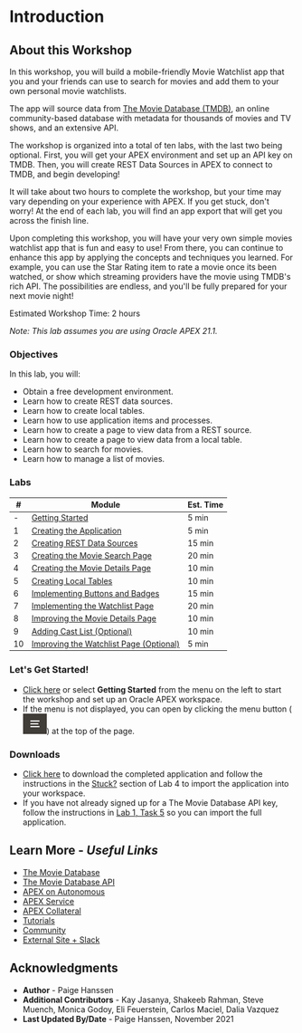 # Introduction
## About this Workshop
In this workshop, you will build a mobile-friendly Movie Watchlist app that you and your friends can use to search for movies and add them to your own personal movie watchlists.  

The app will source data from [The Movie Database (TMDB)](https://www.themoviedb.org/), an online community-based database with metadata for thousands of movies and TV shows, and an extensive API.  

The workshop is organized into a total of ten labs, with the last two being optional. First, you will get your APEX environment and set up an API key on TMDB. Then, you will create REST Data Sources in APEX to connect to TMDB, and begin developing!  

It will take about two hours to complete the workshop, but your time may vary depending on your experience with APEX. If you get stuck, don't worry! At the end of each lab, you will find an app export that will get you across the finish line.  

Upon completing this workshop, you will have your very own simple movies watchlist app that is fun and easy to use! From there, you can continue to enhance this app by applying the concepts and techniques you learned. For example, you can use the Star Rating item to rate a movie once its been watched, or show which streaming providers have the movie using TMDB's rich API. The possibilities are endless, and you'll be fully prepared for your next movie night!  

Estimated Workshop Time: 2 hours

*Note: This lab assumes you are using Oracle APEX 21.1.*

### Objectives
In this lab, you will:  
- Obtain a free development environment.  
- Learn how to create REST data sources.  
- Learn how to create local tables.  
- Learn how to use application items and processes.  
- Learn how to create a page to view data from a REST source.  
- Learn how to create a page to view data from a local table.  
- Learn how to search for movies.  
- Learn how to manage a list of movies.

### Labs

| # | Module | Est. Time |
| --- | --- | --- |
| - | [Getting Started](?lab=1-sign-up-apex) | 5 min |
| 1 | [Creating the Application](?lab=create-app) | 5 min |
| 2 | [Creating REST Data Sources](?lab=creating-rest-sources) | 15 min |
| 3 | [Creating the Movie Search Page](?lab=creating-movie-search-page) | 20 min |
| 4 | [Creating the Movie Details Page](?lab=creating-movie-details-page) | 10 min |
| 5 | [Creating Local Tables](?lab=creating-tables) | 10 min |
| 6 | [Implementing Buttons and Badges](?lab=creating-buttons-badges) | 15 min |
| 7 | [Implementing the Watchlist Page](?lab=implementing-watchlist-page) | 20 min |
| 8 | [Improving the Movie Details Page](?lab=improving-details-page) | 10 min |
| 9 | [Adding Cast List (Optional)](?lab=adding-cast-list) | 10 min |
| 10 | [Improving the Watchlist Page (Optional)](?lab=improving-watchlist-page) | 5 min |

### **Let's Get Started!**

- [Click here](?lab=signing-up) or select **Getting Started** from the menu on the left to start the workshop and set up an Oracle APEX workspace.
- If the menu is not displayed, you can open by clicking the menu button (![Menu icon](./images/menu-button.png)) at the top of the page.

### Downloads

- [Click here](./files/movies-watchlist.sql) to download the completed application and follow the instructions in the <a href="?lab=creating-movie-details-page#Stuck?DownloadtheApplicationHere" target="_blank">Stuck?</a> section of Lab 4 to import the application into your workspace.
- If you have not already signed up for a The Movie Database API key, follow the instructions in <a href="?lab=create-app#Task5:SigningupforaTMDBAPIKey" target="_blank">Lab 1, Task 5</a> so you can import the full application.

## Learn More - *Useful Links*

- [The Movie Database](https://www.themoviedb.org/)
- [The Movie Database API](https://developers.themoviedb.org/3/)
- [APEX on Autonomous](https://apex.oracle.com/autonomous)
- [APEX Service](https://apex.oracle.com/en/platform/apex-service/)
- [APEX Collateral](https://apex.oracle.com)
- [Tutorials](https://apex.oracle.com/en/learn/tutorials)
- [Community](https://apex.oracle.com/community)
- [External Site + Slack](http://apex.world)

## Acknowledgments

- **Author** - Paige Hanssen
- **Additional Contributors** - Kay Jasanya, Shakeeb Rahman, Steve Muench, Monica Godoy, Eli Feuerstein, Carlos Maciel, Dalia Vazquez
- **Last Updated By/Date** - Paige Hanssen, November 2021